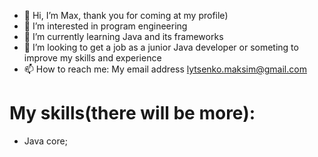 - 👋 Hi, I’m Max, thank you for coming at my profile)
- 👀 I’m interested in program engineering
- 🌱 I’m currently learning Java and its frameworks
- 💞️ I’m looking to get a job as a junior Java developer or someting to improve my skills and experience
- 📫 How to reach me: My email address lytsenko.maksim@gmail.com

# My skills(there will be more):
- Java core;


